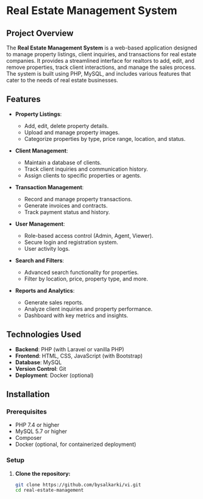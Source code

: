 # Real Estate Management System

## Project Overview

The **Real Estate Management System** is a web-based application designed to manage property listings, client inquiries, and transactions for real estate companies. It provides a streamlined interface for realtors to add, edit, and remove properties, track client interactions, and manage the sales process. The system is built using PHP, MySQL, and includes various features that cater to the needs of real estate businesses.

## Features

- **Property Listings**: 
  - Add, edit, delete property details.
  - Upload and manage property images.
  - Categorize properties by type, price range, location, and status.
  
- **Client Management**:
  - Maintain a database of clients.
  - Track client inquiries and communication history.
  - Assign clients to specific properties or agents.

- **Transaction Management**:
  - Record and manage property transactions.
  - Generate invoices and contracts.
  - Track payment status and history.

- **User Management**:
  - Role-based access control (Admin, Agent, Viewer).
  - Secure login and registration system.
  - User activity logs.

- **Search and Filters**:
  - Advanced search functionality for properties.
  - Filter by location, price, property type, and more.
  
- **Reports and Analytics**:
  - Generate sales reports.
  - Analyze client inquiries and property performance.
  - Dashboard with key metrics and insights.

## Technologies Used

- **Backend**: PHP (with Laravel or vanilla PHP)
- **Frontend**: HTML, CSS, JavaScript (with Bootstrap)
- **Database**: MySQL
- **Version Control**: Git
- **Deployment**: Docker (optional)

## Installation

### Prerequisites

- PHP 7.4 or higher
- MySQL 5.7 or higher
- Composer
- Docker (optional, for containerized deployment)

### Setup

1. **Clone the repository:**
   ```bash
   git clone https://github.com/bysalkarki/vi.git
   cd real-estate-management
